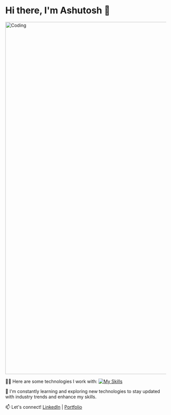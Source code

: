 # Hi there, I'm Ashutosh 👋
<img align="center" width="1100" alt="Coding" src="https://media.giphy.com/media/v1.Y2lkPTc5MGI3NjExcDhsdm9uanhibXZxcmFvbXZsZDE4dDB5YnY4azBpN3M0MW9wZmdpNSZlcD12MV9pbnRlcm5hbF9naWZfYnlfaWQmY3Q9Zw/SpopD7IQN2gK3qN4jS/giphy.gif">


👨‍💻 Here are some technologies I work with:
[![My Skills](https://skillicons.dev/icons?i=js,html,css,wasm)](https://skillicons.dev)


🌱 I'm constantly learning and exploring new technologies to stay updated with industry trends and enhance my skills.

📫 Let's connect! [LinkedIn](https://www.linkedin.com/in/ashutooshgupta/) | [Portfolio](https://theashutoshgupta.vercel.app/)


<!---
TheAshutoshGupta/TheAshutoshGupta is a ✨ special ✨ repository because its `README.md` (this file) appears on your GitHub profile.
You can click the Preview link to take a look at your changes.
--->
